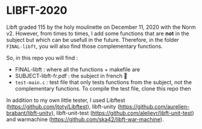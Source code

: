 # LIBFT-2020

Libft graded 115 by the holy moulinette on December 11, 2020 with the Norm v2. However, from times to times, I add some functions that are **not** in the subject but which can be usefull in the future. Therefore, in the folder `FINAL-libft`, you will also find those complementary functions.

So, in this repo you will find : 
- FINAL-libft : where all the functions + makefile are
- SUBJECT-libft-fr.pdf : the subject in french 🥖 
- `test-main.c` : test file that only tests functions from the subject, not the complementary functions. To compile the test file, clone this repo then 

In addition to my own little tester, I used Libftest (https://github.com/jtoty/Libftest), libft-unity (https://github.com/aurelien-brabant/libft-unity), libft-unit-test (https://github.com/alelievr/libft-unit-test) and warmachine (https://github.com/ska42/libft-war-machine).
